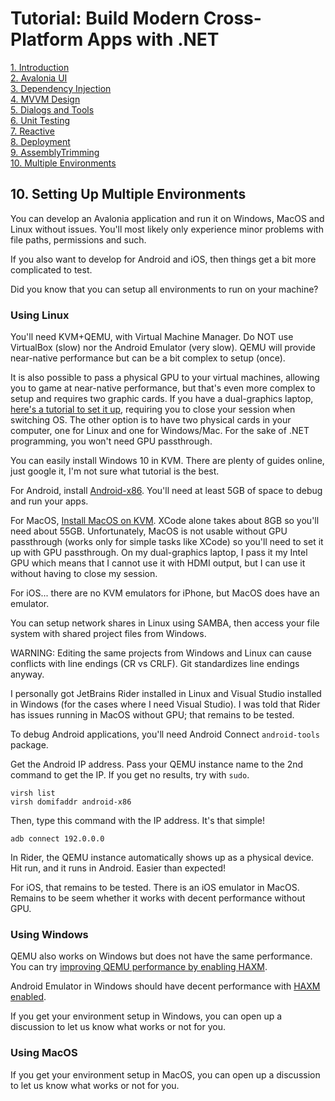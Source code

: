 # Tutorial: Build Modern Cross-Platform Apps with .NET

[1. Introduction](README.md)  
[2. Avalonia UI](2_Avalonia.md)  
[3. Dependency Injection](3_DependencyInjection.md)  
[4. MVVM Design](4_MVVM.md)  
[5. Dialogs and Tools](5_DialogsTools.md)  
[6. Unit Testing](6_UnitTesting.md)  
[7. Reactive](7_Reactive.md)  
[8. Deployment](8_Deployment.md)  
[9. AssemblyTrimming](9_AssemblyTrimming.md)  
[10. Multiple Environments](10_MultipleEnvironments.md)

## 10. Setting Up Multiple Environments

You can develop an Avalonia application and run it on Windows, MacOS and Linux without issues. 
You'll most likely only experience minor problems with file paths, permissions and such.

If you also want to develop for Android and iOS, then things get a bit more complicated to test.

Did you know that you can setup all environments to run on your machine?

### Using Linux

You'll need KVM+QEMU, with Virtual Machine Manager. Do NOT use VirtualBox (slow) nor the Android Emulator (very slow). 
QEMU will provide near-native performance but can be a bit complex to setup (once).

It is also possible to pass a physical GPU to your virtual machines, allowing you to game at near-native performance, 
but that's even more complex to setup and requires two graphic cards. If you have a dual-graphics laptop, [here's a tutorial to set it up](https://github.com/mysteryx93/GPU-Passthrough-with-Optimus-Manager-Guide),
requiring you to close your session when switching OS. The other option is to have two physical cards in your computer, one for Linux and one for Windows/Mac.
For the sake of .NET programming, you won't need GPU passthrough.

You can easily install Windows 10 in KVM. There are plenty of guides online, just google it, I'm not sure what tutorial is the best.

For Android, install [Android-x86](https://www.android-x86.org/). You'll need at least 5GB of space to debug and run your apps.

For MacOS, [Install MacOS on KVM](https://github.com/kholia/OSX-KVM). XCode alone takes about 8GB so you'll need about 55GB. Unfortunately, MacOS is not usable without GPU passthrough (works only for simple tasks like XCode) so you'll need to set it up with GPU passthrough. On my dual-graphics laptop, I pass it my Intel GPU which means that I cannot use it with HDMI output, but I can use it without having to close my session.

For iOS... there are no KVM emulators for iPhone, but MacOS does have an emulator.

You can setup network shares in Linux using SAMBA, then access your file system with shared project files from Windows.

WARNING: Editing the same projects from Windows and Linux can cause conflicts with line endings (CR vs CRLF). Git standardizes line endings anyway.

I personally got JetBrains Rider installed in Linux and Visual Studio installed in Windows (for the cases where I need Visual Studio). I was told that Rider has 
issues running in MacOS without GPU; that remains to be tested.

To debug Android applications, you'll need Android Connect `android-tools` package.

Get the Android IP address. Pass your QEMU instance name to the 2nd command to get the IP. If you get no results, try with `sudo`.

    virsh list
    virsh domifaddr android-x86

Then, type this command with the IP address. It's that simple!

    adb connect 192.0.0.0

In Rider, the QEMU instance automatically shows up as a physical device. Hit run, and it runs in Android. Easier than expected!

For iOS, that remains to be tested. There is an iOS emulator in MacOS. Remains to be seem whether it works with decent performance without GPU.

### Using Windows

QEMU also works on Windows but does not have the same performance. You can try [improving QEMU performance by enabling HAXM](https://www.qemu.org/2017/11/22/haxm-usage-windows/).

Android Emulator in Windows should have decent performance with [HAXM enabled](https://learn.microsoft.com/en-us/xamarin/android/get-started/installation/android-emulator/hardware-acceleration?pivots=windows).

If you get your environment setup in Windows, you can open up a discussion to let us know what works or not for you.

### Using MacOS

If you get your environment setup in MacOS, you can open up a discussion to let us know what works or not for you.
